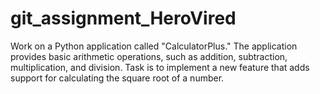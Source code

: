 # git_assignment_HeroVired
Work on a Python application called "CalculatorPlus." The application provides basic arithmetic operations, such as addition, subtraction, multiplication, and division.  Task is to implement a new feature that adds support for calculating the square root of a number.
